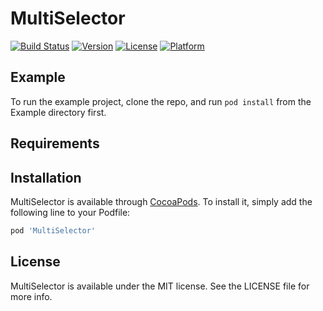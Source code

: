 # MultiSelector

[![Build Status](https://app.bitrise.io/app/bf5b87cf153c7d5b/status.svg?token=5Ep2QdyXyNIR55wnEHTYXw&branch=master)](https://app.bitrise.io/app/bf5b87cf153c7d5b)
[![Version](https://img.shields.io/cocoapods/v/MultiSelector.svg?style=flat)](https://cocoapods.org/pods/MultiSelector)
[![License](https://img.shields.io/cocoapods/l/MultiSelector.svg?style=flat)](https://cocoapods.org/pods/MultiSelector)
[![Platform](https://img.shields.io/cocoapods/p/MultiSelector.svg?style=flat)](https://cocoapods.org/pods/MultiSelector)

## Example

To run the example project, clone the repo, and run `pod install` from the Example directory first.

## Requirements

## Installation

MultiSelector is available through [CocoaPods](https://cocoapods.org). To install
it, simply add the following line to your Podfile:

```ruby
pod 'MultiSelector'
```

## License

MultiSelector is available under the MIT license. See the LICENSE file for more info.
